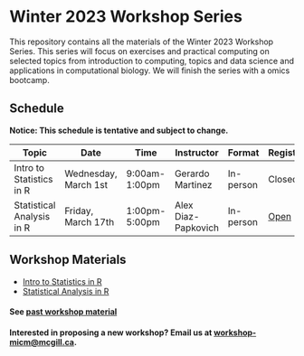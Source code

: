 # Winter 2023 Workshop Series

This repository contains all the materials of the Winter 2023 Workshop Series. 
This series will focus on exercises and practical computing on selected topics from introduction to computing, topics and data science and applications in computational biology. We will finish the series with a omics bootcamp.

## Schedule

**Notice: This schedule is tentative and subject to change.**

| Topic | Date | Time | Instructor | Format | Registration |
| ------| ---- | ----- | ---------- | -------- | ------- |
| Intro to Statistics in R| Wednesday, March 1st | 9:00am-1:00pm | Gerardo Martinez | In-person | Closed |
| Statistical Analysis in R | Friday, March 17th | 1:00pm-5:00pm | Alex Diaz-Papkovich | In-person | [Open]([https://forms.gle/TcChp9G242EB7eF58](https://tinyurl.com/StatAnR)) |


## Workshop Materials

* [Intro to Statistics in R](https://github.com/McGill-MiCM/micm-statistics-winter)
* [Statistical Analysis in R](https://github.com/McGill-MiCM/)

#### See [past workshop material](https://mcgill-micm.github.io/MicM-Mcgill/)
#### Interested in proposing a new workshop? Email us at workshop-micm@mcgill.ca.
